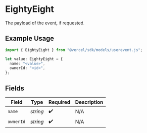 # EightyEight

The payload of the event, if requested.

## Example Usage

```typescript
import { EightyEight } from "@vercel/sdk/models/userevent.js";

let value: EightyEight = {
  name: "<value>",
  ownerId: "<id>",
};
```

## Fields

| Field              | Type               | Required           | Description        |
| ------------------ | ------------------ | ------------------ | ------------------ |
| `name`             | *string*           | :heavy_check_mark: | N/A                |
| `ownerId`          | *string*           | :heavy_check_mark: | N/A                |
